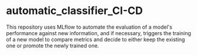 # automatic_classifier_CI-CD
This repository uses MLflow to automate the evaluation of a model's performance against new information, and if necessary, triggers the training of a new model to compare metrics and decide to either keep the existing one or promote the newly trained one.
